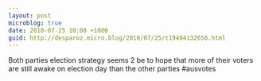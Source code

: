 ```yaml
---
layout: post
microblog: true
date: 2010-07-25 10:00 +1000
guid: http://desparoz.micro.blog/2010/07/25/t19484132658.html
---
```

Both parties election strategy seems 2 be to hope that more of their voters are still awake on election day than the other parties #ausvotes
